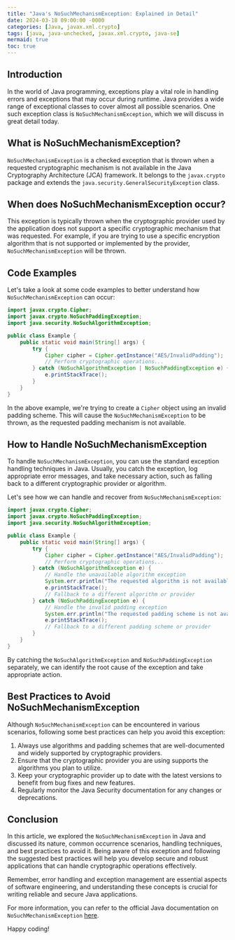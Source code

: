 ```yaml
---
title: "Java's NoSuchMechanismException: Explained in Detail"
date: 2024-03-18 09:00:00 -0000
categories: [Java, javax.xml.crypto]
tags: [java, java-unchecked, javax.xml.crypto, java-se]
mermaid: true
toc: true
---
```



## Introduction

In the world of Java programming, exceptions play a vital role in handling errors and exceptions that may occur during runtime. Java provides a wide range of exceptional classes to cover almost all possible scenarios. One such exception class is `NoSuchMechanismException`, which we will discuss in great detail today.

## What is NoSuchMechanismException?

`NoSuchMechanismException` is a checked exception that is thrown when a requested cryptographic mechanism is not available in the Java Cryptography Architecture (JCA) framework. It belongs to the `javax.crypto` package and extends the `java.security.GeneralSecurityException` class.

## When does NoSuchMechanismException occur?

This exception is typically thrown when the cryptographic provider used by the application does not support a specific cryptographic mechanism that was requested. For example, if you are trying to use a specific encryption algorithm that is not supported or implemented by the provider, `NoSuchMechanismException` will be thrown.

## Code Examples

Let's take a look at some code examples to better understand how `NoSuchMechanismException` can occur:

```java
import javax.crypto.Cipher;
import javax.crypto.NoSuchPaddingException;
import java.security.NoSuchAlgorithmException;

public class Example {
    public static void main(String[] args) {
        try {
            Cipher cipher = Cipher.getInstance("AES/InvalidPadding");  // Invalid padding
            // Perform cryptographic operations...
        } catch (NoSuchAlgorithmException | NoSuchPaddingException e) {
            e.printStackTrace();
        }
    }
}
```

In the above example, we're trying to create a `Cipher` object using an invalid padding scheme. This will cause the `NoSuchMechanismException` to be thrown, as the requested padding mechanism is not available.

## How to Handle NoSuchMechanismException

To handle `NoSuchMechanismException`, you can use the standard exception handling techniques in Java. Usually, you catch the exception, log appropriate error messages, and take necessary action, such as falling back to a different cryptographic provider or algorithm.

Let's see how we can handle and recover from `NoSuchMechanismException`:

```java
import javax.crypto.Cipher;
import javax.crypto.NoSuchPaddingException;
import java.security.NoSuchAlgorithmException;

public class Example {
    public static void main(String[] args) {
        try {
            Cipher cipher = Cipher.getInstance("AES/InvalidPadding");
            // Perform cryptographic operations...
        } catch (NoSuchAlgorithmException e) {
            // Handle the unavailable algorithm exception
            System.err.println("The requested algorithm is not available");
            e.printStackTrace();
            // Fallback to a different algorithm or provider
        } catch (NoSuchPaddingException e) {
            // Handle the invalid padding exception
            System.err.println("The requested padding scheme is not available");
            e.printStackTrace();
            // Fallback to a different padding scheme or provider
        }
    }
}
```

By catching the `NoSuchAlgorithmException` and `NoSuchPaddingException` separately, we can identify the root cause of the exception and take appropriate action.

## Best Practices to Avoid NoSuchMechanismException

Although `NoSuchMechanismException` can be encountered in various scenarios, following some best practices can help you avoid this exception:

1. Always use algorithms and padding schemes that are well-documented and widely supported by cryptographic providers.
2. Ensure that the cryptographic provider you are using supports the algorithms you plan to utilize.
3. Keep your cryptographic provider up to date with the latest versions to benefit from bug fixes and new features.
4. Regularly monitor the Java Security documentation for any changes or deprecations.

## Conclusion

In this article, we explored the `NoSuchMechanismException` in Java and discussed its nature, common occurrence scenarios, handling techniques, and best practices to avoid it. Being aware of this exception and following the suggested best practices will help you develop secure and robust applications that can handle cryptographic operations effectively.

Remember, error handling and exception management are essential aspects of software engineering, and understanding these concepts is crucial for writing reliable and secure Java applications.

For more information, you can refer to the official Java documentation on `NoSuchMechanismException` [here](https://docs.oracle.com/en/java/javase/14/docs/api/java.base/javax/crypto/NoSuchMechanismException.html).

Happy coding!